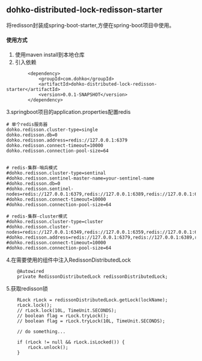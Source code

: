 
dohko-distributed-lock-redisson-starter
---
将redisson封装成spring-boot-starter,方便在spring-boot项目中使用。

#### 使用方式
1. 使用maven install到本地仓库
2. 引入依赖
```
        <dependency>
            <groupId>com.dohko</groupId>
            <artifactId>dohko-distributed-lock-redisson-starter</artifactId>
            <version>0.0.1-SNAPSHOT</version>
        </dependency>
```
3.springboot项目的application.properties配置redis
```
# 单个redis服务器
dohko.redisson.cluster-type=single
dohko.redisson.db=0
dohko.redisson.address=redis://127.0.0.1:6379
dohko.redisson.connect-timeout=10000
dohko.redisson.connection-pool-size=64


# redis-集群-哨兵模式
#dohko.redisson.cluster-type=sentinal
#dohko.redisson.sentinel-master-name=your-sentinel-name
#dohko.redisson.db=0
#dohko.redisson.sentinel-nodes=redis://127.0.0.1:6379,redis://127.0.0.1:6389,redis://127.0.0.1:6399
#dohko.redisson.connect-timeout=10000
#dohko.redisson.connection-pool-size=64

# redis-集群-cluster模式
#dohko.redisson.cluster-type=cluster
#dohko.redisson.cluster-nodes=redis://127.0.0.1:6349,redis://127.0.0.1:6359,redis://127.0.0.1:6369,redis://127.0.0.1:6379,redis://127.0.0.1:6389,redis://127.0.0.1:6399
#dohko.redisson.address=redis://127.0.0.1:6379,redis://127.0.0.1:6389,redis://127.0.0.1:6399
#dohko.redisson.connect-timeout=10000
#dohko.redisson.connection-pool-size=64
```

4.在需要使用的组件中注入RedissonDistributedLock
```
    @Autowired
    private RedissonDistributedLock redissonDistributedLock;
```
5.获取redisson锁
```
    RLock rLock = redissonDistributedLock.getLock(lockName);
    rLock.lock();
    // rLock.lock(10L, TimeUnit.SECONDS);
    // boolean flag = rLock.tryLock();
    // boolean flag = rLock.tryLock(10L, TimeUnit.SECONDS);
    
    // do something...
    
    if (rLock != null && rLock.isLocked()) {
        rLock.unlock();
    }
```

